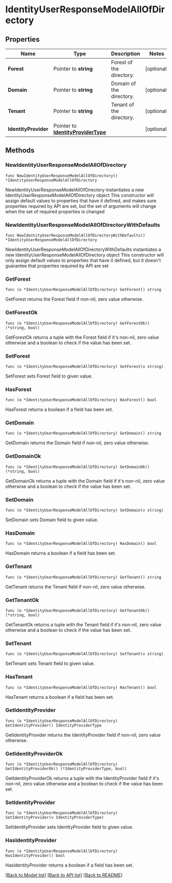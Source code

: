 # IdentityUserResponseModelAllOfDirectory

## Properties

Name | Type | Description | Notes
------------ | ------------- | ------------- | -------------
**Forest** | Pointer to **string** | Forest of the directory. | [optional] 
**Domain** | Pointer to **string** | Domain of the directory. | [optional] 
**Tenant** | Pointer to **string** | Tenant of the directory. | [optional] 
**IdentityProvider** | Pointer to [**IdentityProviderType**](IdentityProviderType.md) |  | [optional] 

## Methods

### NewIdentityUserResponseModelAllOfDirectory

`func NewIdentityUserResponseModelAllOfDirectory() *IdentityUserResponseModelAllOfDirectory`

NewIdentityUserResponseModelAllOfDirectory instantiates a new IdentityUserResponseModelAllOfDirectory object
This constructor will assign default values to properties that have it defined,
and makes sure properties required by API are set, but the set of arguments
will change when the set of required properties is changed

### NewIdentityUserResponseModelAllOfDirectoryWithDefaults

`func NewIdentityUserResponseModelAllOfDirectoryWithDefaults() *IdentityUserResponseModelAllOfDirectory`

NewIdentityUserResponseModelAllOfDirectoryWithDefaults instantiates a new IdentityUserResponseModelAllOfDirectory object
This constructor will only assign default values to properties that have it defined,
but it doesn't guarantee that properties required by API are set

### GetForest

`func (o *IdentityUserResponseModelAllOfDirectory) GetForest() string`

GetForest returns the Forest field if non-nil, zero value otherwise.

### GetForestOk

`func (o *IdentityUserResponseModelAllOfDirectory) GetForestOk() (*string, bool)`

GetForestOk returns a tuple with the Forest field if it's non-nil, zero value otherwise
and a boolean to check if the value has been set.

### SetForest

`func (o *IdentityUserResponseModelAllOfDirectory) SetForest(v string)`

SetForest sets Forest field to given value.

### HasForest

`func (o *IdentityUserResponseModelAllOfDirectory) HasForest() bool`

HasForest returns a boolean if a field has been set.

### GetDomain

`func (o *IdentityUserResponseModelAllOfDirectory) GetDomain() string`

GetDomain returns the Domain field if non-nil, zero value otherwise.

### GetDomainOk

`func (o *IdentityUserResponseModelAllOfDirectory) GetDomainOk() (*string, bool)`

GetDomainOk returns a tuple with the Domain field if it's non-nil, zero value otherwise
and a boolean to check if the value has been set.

### SetDomain

`func (o *IdentityUserResponseModelAllOfDirectory) SetDomain(v string)`

SetDomain sets Domain field to given value.

### HasDomain

`func (o *IdentityUserResponseModelAllOfDirectory) HasDomain() bool`

HasDomain returns a boolean if a field has been set.

### GetTenant

`func (o *IdentityUserResponseModelAllOfDirectory) GetTenant() string`

GetTenant returns the Tenant field if non-nil, zero value otherwise.

### GetTenantOk

`func (o *IdentityUserResponseModelAllOfDirectory) GetTenantOk() (*string, bool)`

GetTenantOk returns a tuple with the Tenant field if it's non-nil, zero value otherwise
and a boolean to check if the value has been set.

### SetTenant

`func (o *IdentityUserResponseModelAllOfDirectory) SetTenant(v string)`

SetTenant sets Tenant field to given value.

### HasTenant

`func (o *IdentityUserResponseModelAllOfDirectory) HasTenant() bool`

HasTenant returns a boolean if a field has been set.

### GetIdentityProvider

`func (o *IdentityUserResponseModelAllOfDirectory) GetIdentityProvider() IdentityProviderType`

GetIdentityProvider returns the IdentityProvider field if non-nil, zero value otherwise.

### GetIdentityProviderOk

`func (o *IdentityUserResponseModelAllOfDirectory) GetIdentityProviderOk() (*IdentityProviderType, bool)`

GetIdentityProviderOk returns a tuple with the IdentityProvider field if it's non-nil, zero value otherwise
and a boolean to check if the value has been set.

### SetIdentityProvider

`func (o *IdentityUserResponseModelAllOfDirectory) SetIdentityProvider(v IdentityProviderType)`

SetIdentityProvider sets IdentityProvider field to given value.

### HasIdentityProvider

`func (o *IdentityUserResponseModelAllOfDirectory) HasIdentityProvider() bool`

HasIdentityProvider returns a boolean if a field has been set.


[[Back to Model list]](../README.md#documentation-for-models) [[Back to API list]](../README.md#documentation-for-api-endpoints) [[Back to README]](../README.md)


